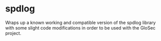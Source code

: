 # spdlog
Wraps up a known working and compatible version of the spdlog library with some slight code modifications in order to be used with the GloSec project.

